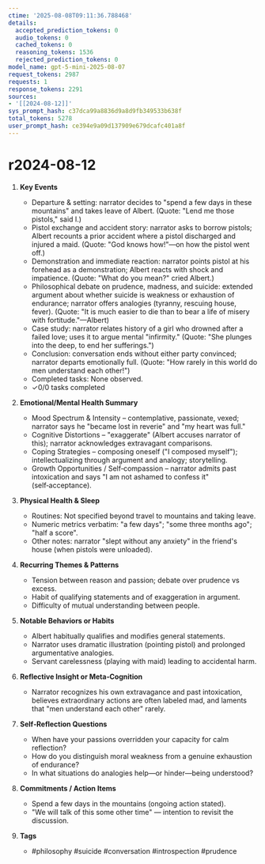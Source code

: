 ```yaml
---
ctime: '2025-08-08T09:11:36.788468'
details:
  accepted_prediction_tokens: 0
  audio_tokens: 0
  cached_tokens: 0
  reasoning_tokens: 1536
  rejected_prediction_tokens: 0
model_name: gpt-5-mini-2025-08-07
request_tokens: 2987
requests: 1
response_tokens: 2291
sources:
- '[[2024-08-12]]'
sys_prompt_hash: c37dca99a8836d9a8d9fb349533b638f
total_tokens: 5278
user_prompt_hash: ce394e9a09d137909e679dcafc401a8f
---
```

# r2024-08-12

1. **Key Events**
   - Departure & setting: narrator decides to "spend a few days in these mountains" and takes leave of Albert. (Quote: "Lend me those pistols," said I.)
   - Pistol exchange and accident story: narrator asks to borrow pistols; Albert recounts a prior accident where a pistol discharged and injured a maid. (Quote: "God knows how!"—on how the pistol went off.)
   - Demonstration and immediate reaction: narrator points pistol at his forehead as a demonstration; Albert reacts with shock and impatience. (Quote: "What do you mean?" cried Albert.)
   - Philosophical debate on prudence, madness, and suicide: extended argument about whether suicide is weakness or exhaustion of endurance; narrator offers analogies (tyranny, rescuing house, fever). (Quote: "It is much easier to die than to bear a life of misery with fortitude."—Albert)
   - Case study: narrator relates history of a girl who drowned after a failed love; uses it to argue mental "infirmity." (Quote: "She plunges into the deep, to end her sufferings.")
   - Conclusion: conversation ends without either party convinced; narrator departs emotionally full. (Quote: "How rarely in this world do men understand each other!")
   - Completed tasks: None observed.
   - ✓0/0 tasks completed

2. **Emotional/Mental Health Summary**
   - Mood Spectrum & Intensity – contemplative, passionate, vexed; narrator says he "became lost in reverie" and "my heart was full."
   - Cognitive Distortions – "exaggerate" (Albert accuses narrator of this); narrator acknowledges extravagant comparisons.
   - Coping Strategies – composing oneself ("I composed myself"); intellectualizing through argument and analogy; storytelling.
   - Growth Opportunities / Self‑compassion – narrator admits past intoxication and says "I am not ashamed to confess it" (self‑acceptance).

3. **Physical Health & Sleep**
   - Routines: Not specified beyond travel to mountains and taking leave.
   - Numeric metrics verbatim: "a few days"; "some three months ago"; "half a score".
   - Other notes: narrator "slept without any anxiety" in the friend's house (when pistols were unloaded).

4. **Recurring Themes & Patterns**
   - Tension between reason and passion; debate over prudence vs excess.
   - Habit of qualifying statements and of exaggeration in argument.
   - Difficulty of mutual understanding between people.

5. **Notable Behaviors or Habits**
   - Albert habitually qualifies and modifies general statements.
   - Narrator uses dramatic illustration (pointing pistol) and prolonged argumentative analogies.
   - Servant carelessness (playing with maid) leading to accidental harm.

6. **Reflective Insight or Meta‑Cognition**
   - Narrator recognizes his own extravagance and past intoxication, believes extraordinary actions are often labeled mad, and laments that "men understand each other" rarely.

7. **Self‑Reflection Questions**
   - When have your passions overridden your capacity for calm reflection?
   - How do you distinguish moral weakness from a genuine exhaustion of endurance?
   - In what situations do analogies help—or hinder—being understood?

8. **Commitments / Action Items**
   - Spend a few days in the mountains (ongoing action stated).
   - "We will talk of this some other time" — intention to revisit the discussion.

9. **Tags**
   - #philosophy #suicide #conversation #introspection #prudence